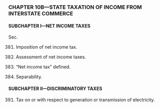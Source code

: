 ### **CHAPTER 10B—STATE TAXATION OF INCOME FROM INTERSTATE COMMERCE** ###

#### SUBCHAPTER I—NET INCOME TAXES ####

Sec.

381. Imposition of net income tax.

382. Assessment of net income taxes.

383. “Net income tax” defined.

384. Separability.

#### SUBCHAPTER II—DISCRIMINATORY TAXES ####

391. Tax on or with respect to generation or transmission of electricity.